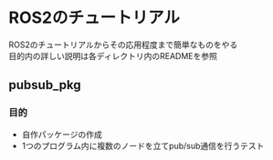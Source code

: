 # ROS2のチュートリアル
ROS2のチュートリアルからその応用程度まで簡単なものをやる  
目的内の詳しい説明は各ディレクトリ内のREADMEを参照
## pubsub_pkg
### 目的
+ 自作パッケージの作成
+ 1つのプログラム内に複数のノードを立てpub/sub通信を行うテスト
